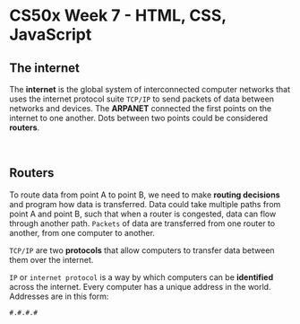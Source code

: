 # CS50x Week 7 - HTML, CSS, JavaScript

## The internet

The **internet** is the global system of interconnected computer networks that uses the internet protocol suite `TCP/IP` to send packets of data between networks and devices. The **ARPANET** connected the first points on the internet to one another. Dots between two points could be considered **routers**.

<br>

## Routers

To route data from point A to point B, we need to make **routing decisions** and program how data is transferred. Data could take multiple paths from point A and point B, such that when a router is congested, data can flow through another path. `Packets` of data are transferred from one router to another, from one computer to another.

`TCP/IP` are two **protocols** that allow computers to transfer data between them over the internet.

`IP` or `internet protocol` is a way by which computers can be **identified** across the internet. Every computer has a unique address in the world. Addresses are in this form:
```
#.#.#.#
```
<br>


